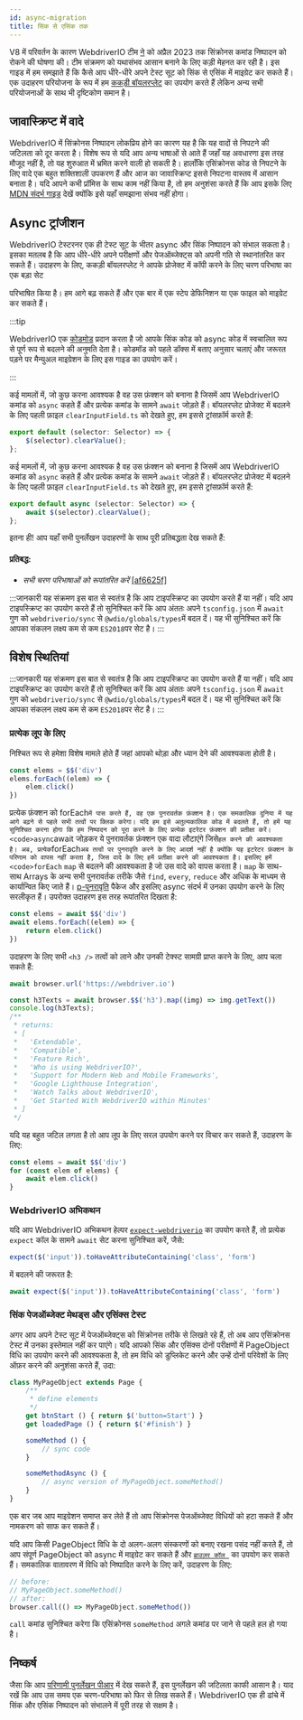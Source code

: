 ```yaml
---
id: async-migration
title: सिंक से एसिंक तक
---
```


V8 में परिवर्तन के कारण WebdriverIO टीम [ने](https://webdriver.io/blog/2021/07/28/sync-api-deprecation) को अप्रैल 2023 तक सिंक्रोनस कमांड निष्पादन को रोकने की घोषणा की। टीम संक्रमण को यथासंभव आसान बनाने के लिए कड़ी मेहनत कर रही है। इस गाइड में हम समझाते हैं कि कैसे आप धीरे-धीरे अपने टेस्ट सूट को सिंक से एसिंक में माइग्रेट कर सकते हैं। एक उदाहरण परियोजना के रूप में हम [ककड़ी बॉयलरप्लेट](https://github.com/webdriverio/cucumber-boilerplate) का उपयोग करते हैं लेकिन अन्य सभी परियोजनाओं के साथ भी दृष्टिकोण समान है।

## जावास्क्रिप्ट में वादे

WebdriverIO में सिंक्रोनस निष्पादन लोकप्रिय होने का कारण यह है कि यह वादों से निपटने की जटिलता को दूर करता है। विशेष रूप से यदि आप अन्य भाषाओं से आते हैं जहाँ यह अवधारणा इस तरह मौजूद नहीं है, तो यह शुरुआत में भ्रमित करने वाली हो सकती है। हालाँकि एसिंक्रोनस कोड से निपटने के लिए वादे एक बहुत शक्तिशाली उपकरण हैं और आज का जावास्क्रिप्ट इससे निपटना वास्तव में आसान बनाता है। यदि आपने कभी प्रॉमिस के साथ काम नहीं किया है, तो हम अनुशंसा करते हैं कि आप इसके लिए [MDN संदर्भ गाइड](https://developer.mozilla.org/en-US/docs/Web/JavaScript/Reference/Global_Objects/Promise) देखें क्योंकि इसे यहाँ समझाना संभव नहीं होगा।

## Async ट्रांजीशन

WebdriverIO टेस्टरनर एक ही टेस्ट सूट के भीतर async और सिंक निष्पादन को संभाल सकता है। इसका मतलब है कि आप धीरे-धीरे अपने परीक्षणों और पेजऑब्जेक्ट्स को अपनी गति से स्थानांतरित कर सकते हैं। उदाहरण के लिए, ककड़ी बॉयलरप्लेट ने आपके प्रोजेक्ट में कॉपी करने के लिए चरण परिभाषा</a> का एक बड़ा सेट

परिभाषित किया है। हम आगे बढ़ सकते हैं और एक बार में एक स्टेप डेफिनिशन या एक फाइल को माइग्रेट कर सकते हैं।</p> 

:::tip

WebdriverIO एक [कोडमोड](https://github.com/webdriverio/codemod) प्रदान करता है जो आपके सिंक कोड को async कोड में स्वचालित रूप से पूर्ण रूप से बदलने की अनुमति देता है। कोडमॉड को पहले डॉक्स में बताए अनुसार चलाएं और जरूरत पड़ने पर मैन्युअल माइग्रेशन के लिए इस गाइड का उपयोग करें।

:::  

कई मामलों में, जो कुछ करना आवश्यक है वह उस फ़ंक्शन को बनाना है जिसमें आप WebdriverIO कमांड को `async` कहते हैं और प्रत्येक कमांड के सामने `await` जोड़ते हैं। बॉयलरप्लेट प्रोजेक्ट में बदलने के लिए पहली फ़ाइल `clearInputField.ts` को देखते हुए, हम इससे ट्रांसफ़ॉर्म करते हैं:



```ts
export default (selector: Selector) => {
    $(selector).clearValue();
};
```


कई मामलों में, जो कुछ करना आवश्यक है वह उस फ़ंक्शन को बनाना है जिसमें आप WebdriverIO कमांड को `async` कहते हैं और प्रत्येक कमांड के सामने `await` जोड़ते हैं। बॉयलरप्लेट प्रोजेक्ट में बदलने के लिए पहली फ़ाइल `clearInputField.ts` को देखते हुए, हम इससे ट्रांसफ़ॉर्म करते हैं:



```ts
export default async (selector: Selector) => {
    await $(selector).clearValue();
};
```


इतना ही! आप यहाँ सभी पुनर्लेखन उदाहरणों के साथ पूरी प्रतिबद्धता देख सकते हैं:



#### प्रतिबद्ध:

- _सभी चरण परिभाषाओं को रूपांतरित करें_ [[af6625f]](https://github.com/webdriverio/cucumber-boilerplate/pull/481/commits/af6625fcd01dc087479e84562f237ecf38b3537d)

:::जानकारी
यह संक्रमण इस बात से स्वतंत्र है कि आप टाइपस्क्रिप्ट का उपयोग करते हैं या नहीं। यदि आप टाइपस्क्रिप्ट का उपयोग करते हैं तो सुनिश्चित करें कि आप अंततः अपने `tsconfig.json` में `await` गुण को `webdriverio/sync` से `@wdio/globals/types`में बदल दें। यह भी सुनिश्चित करें कि आपका संकलन लक्ष्य कम से कम `ES2018`पर सेट है।
:::  



## विशेष स्थितियां

:::जानकारी
यह संक्रमण इस बात से स्वतंत्र है कि आप टाइपस्क्रिप्ट का उपयोग करते हैं या नहीं। यदि आप टाइपस्क्रिप्ट का उपयोग करते हैं तो सुनिश्चित करें कि आप अंततः अपने `tsconfig.json` में `await` गुण को `webdriverio/sync` से `@wdio/globals/types`में बदल दें। यह भी सुनिश्चित करें कि आपका संकलन लक्ष्य कम से कम `ES2018`पर सेट है।
:::



### प्रत्येक लूप के लिए

निश्चित रूप से हमेशा विशेष मामले होते हैं जहां आपको थोड़ा और ध्यान देने की आवश्यकता होती है।



```js
const elems = $$('div')
elems.forEach((elem) => {
    elem.click()
})
```


प्रत्येक फ़ंक्शन को </code>forEach`में पास करते हैं, वह एक पुनरावर्तक फ़ंक्शन है। एक समकालिक दुनिया में यह आगे बढ़ने से पहले सभी तत्वों पर क्लिक करेगा। यदि हम इसे अतुल्यकालिक कोड में बदलते हैं, तो हमें यह सुनिश्चित करना होगा कि हम निष्पादन को पूरा करने के लिए प्रत्येक इटरेटर फ़ंक्शन की प्रतीक्षा करें। <code>async`await</code> जोड़कर ये पुनरावर्तक फ़ंक्शन एक वादा लौटाएंगे जिसे`हल करने की आवश्यकता है। अब, प्रत्येक`forEach`अब तत्वों पर पुनरावृति करने के लिए आदर्श नहीं है क्योंकि यह इटरेटर फ़ंक्शन के परिणाम को वापस नहीं करता है, जिस वादे के लिए हमें प्रतीक्षा करने की आवश्यकता है। इसलिए हमें <code>forEach` `map` से बदलने की आवश्यकता है जो उस वादे को वापस करता है। `map` के साथ-साथ Arrays के अन्य सभी पुनरावर्तक तरीके जैसे `find`, `every`, `reduce` और अधिक के माध्यम से कार्यान्वित किए जाते हैं। [p-पुनरावृति](https://www.npmjs.com/package/p-iteration) पैकेज और इसलिए async संदर्भ में उनका उपयोग करने के लिए सरलीकृत हैं। उपरोक्त उदाहरण इस तरह रूपांतरित दिखता है:



```js
const elems = await $$('div')
await elems.forEach((elem) => {
    return elem.click()
})
```


उदाहरण के लिए सभी `<h3 />` तत्वों को लाने और उनकी टेक्स्ट सामग्री प्राप्त करने के लिए, आप चला सकते हैं:



```js
await browser.url('https://webdriver.io')

const h3Texts = await browser.$$('h3').map((img) => img.getText())
console.log(h3Texts);
/**
 * returns:
 * [
 *   'Extendable',
 *   'Compatible',
 *   'Feature Rich',
 *   'Who is using WebdriverIO?',
 *   'Support for Modern Web and Mobile Frameworks',
 *   'Google Lighthouse Integration',
 *   'Watch Talks about WebdriverIO',
 *   'Get Started With WebdriverIO within Minutes'
 * ]
 */
```


यदि यह बहुत जटिल लगता है तो आप लूप के लिए सरल उपयोग करने पर विचार कर सकते हैं, उदाहरण के लिए:



```js
const elems = await $$('div')
for (const elem of elems) {
    await elem.click()
}
```




### WebdriverIO अभिकथन

यदि आप WebdriverIO अभिकथन हेल्पर [`expect-webdriverio`](https://webdriver.io/docs/api/expect-webdriverio) का उपयोग करते हैं, तो प्रत्येक `expect` कॉल के सामने `await` सेट करना सुनिश्चित करें, जैसे:



```ts
expect($('input')).toHaveAttributeContaining('class', 'form')
```


में बदलने की जरूरत है:



```ts
await expect($('input')).toHaveAttributeContaining('class', 'form')
```




### सिंक पेजऑब्जेक्ट मेथड्स और एसिंक्स टेस्ट

अगर आप अपने टेस्ट सूट में पेजऑब्जेक्ट्स को सिंक्रोनस तरीके से लिखते रहे हैं, तो अब आप एसिंक्रोनस टेस्ट में उनका इस्तेमाल नहीं कर पाएंगे। यदि आपको सिंक और एसिंक्स दोनों परीक्षणों में PageObject विधि का उपयोग करने की आवश्यकता है, तो हम विधि को डुप्लिकेट करने और उन्हें दोनों परिवेशों के लिए ऑफ़र करने की अनुशंसा करते हैं, उदा:



```js
class MyPageObject extends Page {
    /**
     * define elements
     */
    get btnStart () { return $('button=Start') }
    get loadedPage () { return $('#finish') }

    someMethod () {
        // sync code
    }

    someMethodAsync () {
        // async version of MyPageObject.someMethod()
    }
}
```


एक बार जब आप माइग्रेशन समाप्त कर लेते हैं तो आप सिंक्रोनस पेजऑब्जेक्ट विधियों को हटा सकते हैं और नामकरण को साफ कर सकते हैं।

यदि आप किसी PageObject विधि के दो अलग-अलग संस्करणों को बनाए रखना पसंद नहीं करते हैं, तो आप संपूर्ण PageObject को async में माइग्रेट कर सकते हैं और [`ब्राउज़र कॉल `](https://webdriver.io/docs/api/browser/call) का उपयोग कर सकते हैं। समकालिक वातावरण में विधि को निष्पादित करने के लिए करें, उदाहरण के लिए:



```js
// before:
// MyPageObject.someMethod()
// after:
browser.call(() => MyPageObject.someMethod())
```


`call` कमांड सुनिश्चित करेगा कि एसिंक्रोनस `someMethod` अगले कमांड पर जाने से पहले हल हो गया है।



## निष्कर्ष

जैसा कि आप [परिणामी पुनर्लेखन पीआर](https://github.com/webdriverio/cucumber-boilerplate/pull/481/files) में देख सकते हैं, इस पुनर्लेखन की जटिलता काफी आसान है। याद रखें कि आप उस समय एक चरण-परिभाषा को फिर से लिख सकते हैं। WebdriverIO एक ही ढांचे में सिंक और एसिंक निष्पादन को संभालने में पूरी तरह से सक्षम है।
